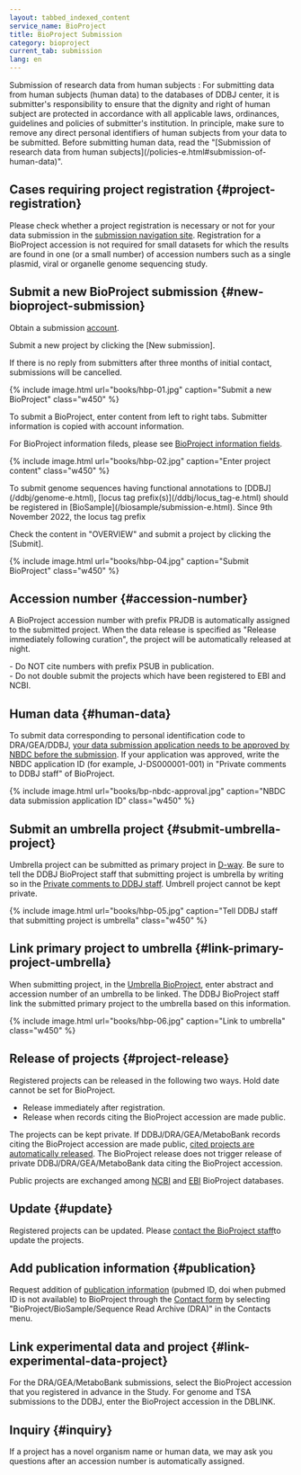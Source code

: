```yaml
---
layout: tabbed_indexed_content
service_name: BioProject
title: BioProject Submission
category: bioproject
current_tab: submission
lang: en
---
```


<div class="attention" markdown="1">
Submission of research data from human subjects
: <span class="red">For submitting data from human subjects (human data) to the
databases of DDBJ center, it is submitter's responsibility to ensure
that the dignity and right of human subject are protected in
accordance with all applicable laws, ordinances, guidelines and
policies of submitter's institution. In principle, make sure to
remove any direct personal identifiers of human subjects from your
data to be submitted. Before submitting human data, read the
"[Submission of research data from human
subjects](/policies-e.html#submission-of-human-data)".</span>
</div>

## Cases requiring project registration  {#project-registration}

Please check whether a project registration is necessary or not for your data submission in the [submission navigation site](/submission-navigation-e.html).
Registration for a BioProject accession is not required for small datasets for which the results are found in one (or a small number) of accession numbers such as a single plasmid, viral or organelle genome sequencing study.

## Submit a new BioProject submission  {#new-bioproject-submission}

Obtain a submission [account](/account-e.html).

Submit a new project by clicking the \[New submission\].

<div class="attention">
If there is no reply from submitters after three months of initial contact, submissions will be cancelled.
</div>

{% include image.html url="books/hbp-01.jpg" caption="Submit a new BioProject" class="w450" %}

To submit a BioProject, enter content from left to right tabs. Submitter information is copied with account information.

For BioProject information fileds, please see [BioProject information fields](/bioproject/project-info-e.html).

{% include image.html url="books/hbp-02.jpg" caption="Enter project content" class="w450" %}

<div class="attention" markdown="1">
To submit genome sequences having functional annotations to [DDBJ](/ddbj/genome-e.html), [locus tag prefix(s)](/ddbj/locus_tag-e.html) should be registered in [BioSample](/biosample/submission-e.html).
Since 9th November 2022, the locus tag prefix
</div>

Check the content in "OVERVIEW" and submit a project by clicking the \[Submit\].

{% include image.html url="books/hbp-04.jpg" caption="Submit BioProject" class="w450" %}

## Accession number  {#accession-number}

A BioProject accession number with prefix PRJDB is automatically assigned to the submitted project.
When the data release is specified as "Release immediately following curation", the project will be automatically released at night.

<div class="attention">
- Do NOT cite numbers with prefix PSUB in publication.<br>
- Do not double submit the projects which have been registered to EBI and NCBI.
</div>

## Human data {#human-data}

To submit data corresponding to personal identification code to DRA/GEA/DDBJ, [your data submission application needs to be approved by NBDC before the submission](/policies-e.html#unrestricted-access). If your application was approved, write the NBDC application ID (for example, J-DS000001-001) in "Private comments to DDBJ staff" of BioProject.

{% include image.html url="books/bp-nbdc-approval.jpg" caption="NBDC data submission application ID" class="w450" %}

## Submit an umbrella project  {#submit-umbrella-project}

Umbrella project can be submitted as primary project in [D-way](https://ddbj.nig.ac.jp/D-way/). <span class="red">Be sure to tell the DDBJ BioProject staff that submitting project is umbrella by writing so in the [Private comments to DDBJ staff](#Private_comments). </span>
Umbrell project cannot be kept private.

{% include image.html url="books/hbp-05.jpg" caption="Tell DDBJ staff that submitting project is umbrella" class="w450" %}

## Link primary project to umbrella  {#link-primary-project-umbrella}

When submitting project, in the [Umbrella BioProject](/bioproject/project-info-e.html#Area_linked-project), enter abstract and accession number of an umbrella to be linked. The DDBJ BioProject staff link the submitted primary project to the umbrella based on this information.

{% include image.html url="books/hbp-06.jpg" caption="Link to umbrella" class="w450" %}

## Release of projects  {#project-release}

Registered projects can be released in the following two ways. Hold date cannot be set for BioProject.
* Release immediately after registration.
* Release when records citing the BioProject accession are made public.

The projects can be kept private.
If DDBJ/DRA/GEA/MetaboBank records citing the BioProject accession are made public,
[cited projects are automatically released](/bioproject/project-e.html#release).
The BioProject release does not trigger release of private DDBJ/DRA/GEA/MetaboBank data citing the BioProject accession.

Public projects are exchanged among [NCBI](https://www.ncbi.nlm.nih.gov/bioproject) and [EBI](https://www.ebi.ac.uk/) BioProject databases.

## Update  {#update}

Registered projects can be updated. Please [contact the BioProject staff](/contact-ddbj-e.html)to update the projects.

## Add publication information {#publication}

Request addition of [publication information](/bioproject/project-info-e.html#Publication) (pubmed ID, doi when pubmed ID is not available) to BioProject through the [Contact form](https://docs.google.com/forms/d/e/1FAIpQLSeNrBMkr9lV6IaWCJCXeGBddDF3tJXcv6SQCQ5lYWETmiuRAg/viewform) by selecting "BioProject/BioSample/Sequence Read Archive (DRA)" in the Contacts menu.

## Link experimental data and project  {#link-experimental-data-project}

For the DRA/GEA/MetaboBank submissions, select the BioProject accession that you registered in advance in the Study.
For genome and TSA submissions to the DDBJ, enter the BioProject accession in the DBLINK.

## Inquiry {#inquiry}

If a project has a novel organism name or human data, we may ask you questions after an accession number is automatically assigned.

